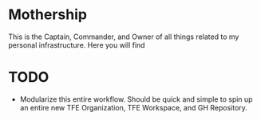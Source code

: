 # Mothership

This is the Captain, Commander, and Owner of all things related to my personal infrastructure. Here you will find 

# TODO

* Modularize this entire workflow. Should be quick and simple to spin up an entire new TFE Organization, TFE Workspace, and GH Repository.